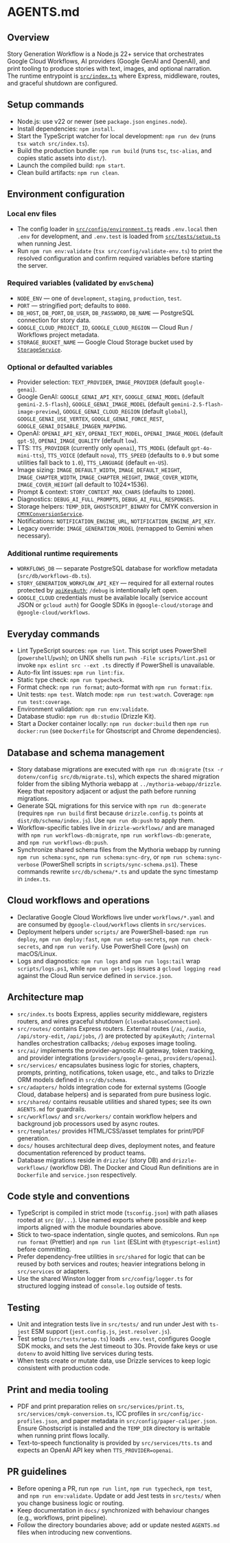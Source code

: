 # AGENTS.md

## Overview

Story Generation Workflow is a Node.js 22+ service that orchestrates Google Cloud Workflows, AI providers (Google GenAI and OpenAI), and print tooling to produce stories with text, images, and optional narration. The runtime entrypoint is [`src/index.ts`](src/index.ts) where Express, middleware, routes, and graceful shutdown are configured.

## Setup commands

- Node.js: use v22 or newer (see `package.json` `engines.node`).
- Install dependencies: `npm install`.
- Start the TypeScript watcher for local development: `npm run dev` (runs `tsx watch src/index.ts`).
- Build the production bundle: `npm run build` (runs `tsc`, `tsc-alias`, and copies static assets into `dist/`).
- Launch the compiled build: `npm start`.
- Clean build artifacts: `npm run clean`.

## Environment configuration

### Local env files

- The config loader in [`src/config/environment.ts`](src/config/environment.ts) reads `.env.local` then `.env` for development, and `.env.test` is loaded from [`src/tests/setup.ts`](src/tests/setup.ts) when running Jest.
- Run `npm run env:validate` (`tsx src/config/validate-env.ts`) to print the resolved configuration and confirm required variables before starting the server.

### Required variables (validated by `envSchema`)

- `NODE_ENV` — one of `development`, `staging`, `production`, `test`.
- `PORT` — stringified port; defaults to `8080`.
- `DB_HOST`, `DB_PORT`, `DB_USER`, `DB_PASSWORD`, `DB_NAME` — PostgreSQL connection for story data.
- `GOOGLE_CLOUD_PROJECT_ID`, `GOOGLE_CLOUD_REGION` — Cloud Run / Workflows project metadata.
- `STORAGE_BUCKET_NAME` — Google Cloud Storage bucket used by [`StorageService`](src/services/storage.ts).

### Optional or defaulted variables

- Provider selection: `TEXT_PROVIDER`, `IMAGE_PROVIDER` (default `google-genai`).
- Google GenAI: `GOOGLE_GENAI_API_KEY`, `GOOGLE_GENAI_MODEL` (default `gemini-2.5-flash`), `GOOGLE_GENAI_IMAGE_MODEL` (default `gemini-2.5-flash-image-preview`), `GOOGLE_GENAI_CLOUD_REGION` (default `global`), `GOOGLE_GENAI_USE_VERTEX`, `GOOGLE_GENAI_FORCE_REST`, `GOOGLE_GENAI_DISABLE_IMAGEN_MAPPING`.
- OpenAI: `OPENAI_API_KEY`, `OPENAI_TEXT_MODEL`, `OPENAI_IMAGE_MODEL` (default `gpt-5`), `OPENAI_IMAGE_QUALITY` (default `low`).
- TTS: `TTS_PROVIDER` (currently only `openai`), `TTS_MODEL` (default `gpt-4o-mini-tts`), `TTS_VOICE` (default `nova`), `TTS_SPEED` (defaults to `0.9` but some utilities fall back to `1.0`), `TTS_LANGUAGE` (default `en-US`).
- Image sizing: `IMAGE_DEFAULT_WIDTH`, `IMAGE_DEFAULT_HEIGHT`, `IMAGE_CHAPTER_WIDTH`, `IMAGE_CHAPTER_HEIGHT`, `IMAGE_COVER_WIDTH`, `IMAGE_COVER_HEIGHT` (all default to 1024×1536).
- Prompt & context: `STORY_CONTEXT_MAX_CHARS` (defaults to `12000`).
- Diagnostics: `DEBUG_AI_FULL_PROMPTS`, `DEBUG_AI_FULL_RESPONSES`.
- Storage helpers: `TEMP_DIR`, `GHOSTSCRIPT_BINARY` for CMYK conversion in [`CMYKConversionService`](src/services/cmyk-conversion.ts).
- Notifications: `NOTIFICATION_ENGINE_URL`, `NOTIFICATION_ENGINE_API_KEY`.
- Legacy override: `IMAGE_GENERATION_MODEL` (remapped to Gemini when necessary).

### Additional runtime requirements

- `WORKFLOWS_DB` — separate PostgreSQL database for workflow metadata (`src/db/workflows-db.ts`).
- `STORY_GENERATION_WORKFLOW_API_KEY` — required for all external routes protected by [`apiKeyAuth`](src/middleware/apiKeyAuth.ts); `/debug` is intentionally left open.
- `GOOGLE_CLOUD` credentials must be available locally (service account JSON or `gcloud auth`) for Google SDKs in `@google-cloud/storage` and `@google-cloud/workflows`.

## Everyday commands

- Lint TypeScript sources: `npm run lint`. This script uses PowerShell (`powershell`/`pwsh`); on UNIX shells run `pwsh -File scripts/lint.ps1` or invoke `npx eslint src --ext .ts` directly if PowerShell is unavailable.
- Auto-fix lint issues: `npm run lint:fix`.
- Static type check: `npm run typecheck`.
- Format check: `npm run format`; auto-format with `npm run format:fix`.
- Unit tests: `npm test`. Watch mode: `npm run test:watch`. Coverage: `npm run test:coverage`.
- Environment validation: `npm run env:validate`.
- Database studio: `npm run db:studio` (Drizzle Kit).
- Start a Docker container locally: `npm run docker:build` then `npm run docker:run` (see `Dockerfile` for Ghostscript and Chrome dependencies).

## Database and schema management

- Story database migrations are executed with `npm run db:migrate` (`tsx -r dotenv/config src/db/migrate.ts`), which expects the shared migration folder from the sibling Mythoria webapp at `../mythoria-webapp/drizzle`. Keep that repository adjacent or adjust the path before running migrations.
- Generate SQL migrations for this service with `npm run db:generate` (requires `npm run build` first because `drizzle.config.ts` points at `dist/db/schema/index.js`). Use `npm run db:push` to apply them.
- Workflow-specific tables live in `drizzle-workflows/` and are managed with `npm run workflows-db:migrate`, `npm run workflows-db:generate`, and `npm run workflows-db:push`.
- Synchronize shared schema files from the Mythoria webapp by running `npm run schema:sync`, `npm run schema:sync-dry`, or `npm run schema:sync-verbose` (PowerShell scripts in `scripts/sync-schema.ps1`). These commands rewrite `src/db/schema/*.ts` and update the sync timestamp in `index.ts`.

## Cloud workflows and operations

- Declarative Google Cloud Workflows live under `workflows/*.yaml` and are consumed by `@google-cloud/workflows` clients in `src/services`.
- Deployment helpers under `scripts/` are PowerShell-based: `npm run deploy`, `npm run deploy:fast`, `npm run setup-secrets`, `npm run check-secrets`, and `npm run verify`. Use PowerShell Core (`pwsh`) on macOS/Linux.
- Logs and diagnostics: `npm run logs` and `npm run logs:tail` wrap `scripts/logs.ps1`, while `npm run get-logs` issues a `gcloud logging read` against the Cloud Run service defined in `service.json`.

## Architecture map

- `src/index.ts` boots Express, applies security middleware, registers routers, and wires graceful shutdown (`closeDatabaseConnection`).
- `src/routes/` contains Express routers. External routes (`/ai`, `/audio`, `/api/story-edit`, `/api/jobs`, `/`) are protected by `apiKeyAuth`; `/internal` handles orchestration callbacks; `/debug` exposes image tooling.
- `src/ai/` implements the provider-agnostic AI gateway, token tracking, and provider integrations (`providers/google-genai`, `providers/openai`).
- `src/services/` encapsulates business logic for stories, chapters, prompts, printing, notifications, token usage, etc., and talks to Drizzle ORM models defined in `src/db/schema`.
- `src/adapters/` holds integration code for external systems (Google Cloud, database helpers) and is separated from pure business logic.
- `src/shared/` contains reusable utilities and shared types; see its own `AGENTS.md` for guardrails.
- `src/workflows/` and `src/workers/` contain workflow helpers and background job processors used by async routes.
- `src/templates/` provides HTML/CSS/asset templates for print/PDF generation.
- `docs/` houses architectural deep dives, deployment notes, and feature documentation referenced by product teams.
- Database migrations reside in `drizzle/` (story DB) and `drizzle-workflows/` (workflow DB). The Docker and Cloud Run definitions are in `Dockerfile` and `service.json` respectively.

## Code style and conventions

- TypeScript is compiled in strict mode (`tsconfig.json`) with path aliases rooted at `src` (`@/...`). Use named exports where possible and keep imports aligned with the module boundaries above.
- Stick to two-space indentation, single quotes, and semicolons. Run `npm run format` (Prettier) and `npm run lint` (ESLint with `@typescript-eslint`) before committing.
- Prefer dependency-free utilities in `src/shared` for logic that can be reused by both services and routes; heavier integrations belong in `src/services` or adapters.
- Use the shared Winston logger from `src/config/logger.ts` for structured logging instead of `console.log` outside of tests.

## Testing

- Unit and integration tests live in `src/tests/` and run under Jest with `ts-jest` ESM support (`jest.config.js`, `jest.resolver.js`).
- Test setup (`src/tests/setup.ts`) loads `.env.test`, configures Google SDK mocks, and sets the Jest timeout to 30s. Provide fake keys or use `dotenv` to avoid hitting live services during tests.
- When tests create or mutate data, use Drizzle services to keep logic consistent with production code.

## Print and media tooling

- PDF and print preparation relies on `src/services/print.ts`, `src/services/cmyk-conversion.ts`, ICC profiles in `src/config/icc-profiles.json`, and paper metadata in `src/config/paper-caliper.json`. Ensure Ghostscript is installed and the `TEMP_DIR` directory is writable when running print flows locally.
- Text-to-speech functionality is provided by `src/services/tts.ts` and expects an OpenAI API key when `TTS_PROVIDER=openai`.

## PR guidelines

- Before opening a PR, run `npm run lint`, `npm run typecheck`, `npm test`, and `npm run env:validate`. Update or add Jest tests in `src/tests/` when you change business logic or routing.
- Keep documentation in `docs/` synchronized with behaviour changes (e.g., workflows, print pipeline).
- Follow the directory boundaries above; add or update nested `AGENTS.md` files when introducing new conventions.
